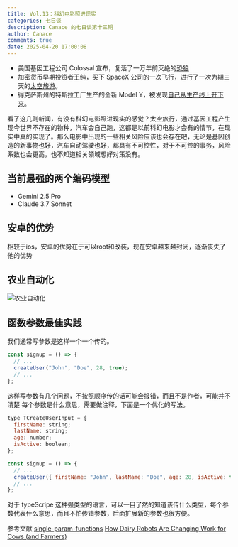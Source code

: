 ```yaml
---
title: Vol.13：科幻电影照进现实
categories: 七日谈
description: Canace 的七日谈第十三期
author: Canace
comments: true
date: 2025-04-20 17:00:08
---
```

- 美国基因工程公司 Colossal 宣布，复活了一万年前灭绝的[恐狼](https://www.hollywoodreporter.com/news/general-news/game-of-thrones-dire-wolves-return-extinction-1236181901/)
- 加密货币早期投资者王纯，买下 SpaceX 公司的一次飞行，进行了一次为期三天的[太空旅游](https://www.scmp.com/news/world/united-states-canada/article/3304663/chinese-born-entrepreneur-buys-entire-spacex-flight-ultimate-polar-orbit-adventure)。
- 得克萨斯州的特斯拉工厂生产的全新 Model Y，被发现[自己从生产线上开下来](https://www.facebook.com/watch/?v=969020125422825)。

看了这几则新闻，有没有科幻电影照进现实的感觉？太空旅行，通过基因工程产生现今世界不存在的物种，汽车会自己跑，这都是以前科幻电影才会有的情节，在现实中真的实现了。那么电影中出现的一些相关风险应该也会存在吧，无论是基因创造的新事物也好，汽车自动驾驶也好，都具有不可控性，对于不可控的事务，风险系数也会更高，也不知道相关领域想好对策没有。

## 当前最强的两个编码模型
- Gemini 2.5 Pro
- Claude 3.7 Sonnet

## 安卓的优势
相较于ios，安卓的优势在于可以root和改装，现在安卓越来越封闭，逐渐丧失了他的优势

## 农业自动化
![农业自动化](https://Canace22.github.io/picx-images-hosting/20250420/image.73u5510n8b.webp)

## 函数参数最佳实践
我们通常写参数是这样一个一个传的。

```jsx
const signup = () => {
  // ...
  createUser("John", "Doe", 28, true);
  // ...
};
```

这样写参数有几个问题，不按照顺序传的话可能会报错，而且不是作者，可能并不清楚 每个参数是什么意思，需要做注释，下面是一个优化的写法。

```jsx
type TCreateUserInput = {
  firstName: string;
  lastName: string;
  age: number;
  isActive: boolean;
};

const signup = () => {
  // ...
  createUser({ firstName: "John", lastName: "Doe", age: 28, isActive: true });
  // ...
};
```

对于 typeScripe 这种强类型的语言，可以一目了然的知道该传什么类型，每个参数代表什么意思，而且不怕传错参数，后面扩展新的参数也很方便。

参考文献
[single-param-functions](https://www.carlos-menezes.com/single-param-functions/)
[How Dairy Robots Are Changing Work for Cows (and Farmers)](https://spectrum.ieee.org/lely-dairy-robots)
